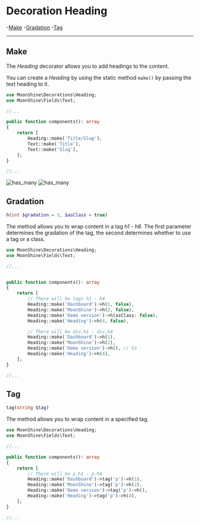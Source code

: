 
# Decoration Heading

-[Make](#make)
-[Gradation](#gradation)
-[Tag](##custom-tag)

---

<a name="make"></a>
## Make

The *Heading* decorator allows you to add headings to the content.

You can create a *Heading* by using the static method `make()` by passing the text heading to it.

```php
use MoonShine\Decorations\Heading;
use MoonShine\Fields\Text;

//...

public function components(): array
{
    return [
        Heading::make('Title/Slug'),
        Text::make('Title'),
        Text::make('Slug'),
    ];
}

//...
```

![has_many](https://moonshine-laravel.com/screenshots/heading.png)
![has_many](https://moonshine-laravel.com/screenshots/heading_dark.png)

<a name="gradation"></a>
## Gradation


```php
h(int $gradation = 3, $asClass = true)
```

The method allows you to wrap content in a tag *h1 - h6*.
The first parameter determines the gradation of the tag, the second determines whether to use a tag or a class.

```php
use MoonShine\Decorations\Heading;
use MoonShine\Fields\Text;

//...


public function components(): array
{
    return [
        // There will be tags h1 - h4
        Heading::make('Dashboard')->h(1, false),
        Heading::make('MoonShine')->h(2, false),
        Heading::make('Demo version')->h(asClass: false),
        Heading::make('Heading')->h(4, false),

        // There will be div.h1 - div.h4
        Heading::make('Dashboard')->h(1),
        Heading::make('MoonShine')->h(2),
        Heading::make('Demo version')->h(), // h3
        Heading::make('Heading')->h(4),
    ];
}

//...
```

<a name="custom-tag"></a>
## Tag

```php
tag(string $tag)
```

The method allows you to wrap content in a specified tag.

```php
use MoonShine\Decorations\Heading;
use MoonShine\Fields\Text;

//...

public function components(): array
{
    return [
        // There will be p.h1 - p.h4
        Heading::make('Dashboard')->tag('p')->h(1),
        Heading::make('MoonShine')->tag('p')->h(2),
        Heading::make('Demo version')->tag('p')->h(),
        Heading::make('Heading')->tag('p')->h(4),
    ];
}

//...
```
